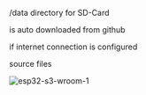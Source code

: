 /data directory for SD-Card 

is auto downloaded from github 

if internet connection is configured


source files

![esp32-s3-wroom-1](https://github.com/ldijkman/async-esp-fs-webserver/assets/45427770/74b7b1a2-4a56-4da8-b12b-6e61aae9e058)
